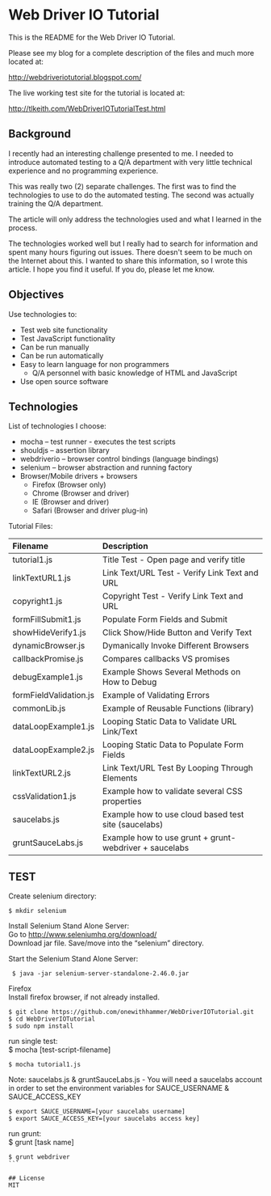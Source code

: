 Web Driver IO Tutorial
======================

This is the README for the Web Driver IO Tutorial.

Please see my blog for a complete description of the files and much more
located at:

http://webdriveriotutorial.blogspot.com/

The live working test site for the tutorial is located at:

http://tlkeith.com/WebDriverIOTutorialTest.html


## Background

I recently had an interesting challenge presented to me. I needed to introduce automated testing to a Q/A department with very little technical experience and no programming experience. 

This was really two (2) separate challenges. The first was to find the technologies to use to do the automated testing. The second was actually training the Q/A department. 

The article will only address the technologies used and what I learned in the process. 

The technologies worked well but I really had to search for information and spent many hours figuring out issues. There doesn't seem to be much on the Internet about this.
I wanted to share this information, so I wrote this article. I hope you find it useful. If you do, please let me know.

## Objectives

Use technologies to:

* Test web site functionality
* Test JavaScript functionality
* Can be run manually
* Can be run automatically
* Easy to learn language for non programmers
	* Q/A personnel with basic knowledge of HTML and JavaScript
* Use open source software

## Technologies

List of technologies I choose:

* mocha – test runner - executes the test scripts
* shouldjs – assertion library
* webdriverio – browser control bindings (language bindings)
* selenium – browser abstraction and running factory
* Browser/Mobile drivers + browsers 
	* Firefox (Browser only)
	* Chrome (Browser and driver)
	* IE (Browser and driver)
	* Safari (Browser and driver plug-in)

Tutorial Files:

| Filename             | Description                                             |
| :---------------------|:--------------------------------------------------------|
| tutorial1.js          | Title Test - Open page and verify title
| linkTextURL1.js       | Link Text/URL Test - Verify Link Text and URL
| copyright1.js         | Copyright Test - Verify Link Text and URL
| formFillSubmit1.js 	| Populate Form Fields and Submit
| showHideVerify1.js 	| Click Show/Hide Button and Verify Text
| dynamicBrowser.js     | Dymanically Invoke Different Browsers
| callbackPromise.js    | Compares callbacks VS promises
| debugExample1.js      | Example Shows Several Methods on How to Debug
| formFieldValidation.js| Example of Validating Errors
| commonLib.js          | Example of Reusable Functions (library)
| dataLoopExample1.js   | Looping Static Data to Validate URL Link/Text
| dataLoopExample2.js   | Looping Static Data to Populate Form Fields
| linkTextURL2.js       | Link Text/URL Test By Looping Through Elements
| cssValidation1.js     | Example how to validate several CSS properties
| saucelabs.js          | Example how to use cloud based test site (saucelabs)
| gruntSauceLabs.js     | Example how to use grunt + grunt-webdriver + saucelabs

## TEST

Create selenium directory:<br>
```
$ mkdir selenium
```
Install Selenium Stand Alone Server:<br>
Go to http://www.seleniumhq.org/download/<br>
Download jar file.  Save/move into the “selenium” directory.<br>

Start the Selenium Stand Alone Server:
```
 $ java -jar selenium-server-standalone-2.46.0.jar
```

Firefox<br>
Install firefox browser, if not already installed.

```
$ git clone https://github.com/onewithhammer/WebDriverIOTutorial.git
$ cd WebDriverIOTutorial
$ sudo npm install
```

run single test:<br>
$ mocha [test-script-filename]
```
$ mocha tutorial1.js
```

Note: saucelabs.js & gruntSauceLabs.js - You will need a saucelabs account in order to set the environment variables for SAUCE_USERNAME & SAUCE_ACCESS_KEY

```
$ export SAUCE_USERNAME=[your saucelabs username]
$ export SAUCE_ACCESS_KEY=[your saucelabs access key]
```

run grunt:<br>
$ grunt [task name]

````
$ grunt webdriver
```

## License
MIT



